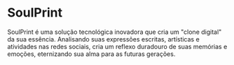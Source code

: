 # SoulPrint
SoulPrint é uma solução tecnológica inovadora que cria um "clone digital" da sua essência. Analisando suas expressões escritas, artísticas e atividades nas redes sociais, cria um reflexo duradouro de suas memórias e emoções, eternizando sua alma para as futuras gerações.
